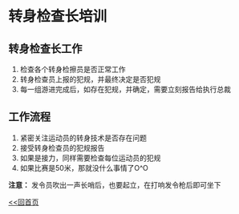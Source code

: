 # 转身检查长培训

## 转身检查长工作

1. 检查各个转身检擦员是否正常工作
2. 转身检查员上报的犯规，并最终决定是否犯规
3. 每一组游进完成后，如存在犯规，并确定，需要立刻报告给执行总裁

## 工作流程

1. 紧密关注运动员的转身技术是否存在问题
2. 接受转身检查员的犯规报告
3. 如果是接力，同样需要检查每位运动员的犯规
4. 如果比赛是50米，那就没什么事情了O^O

**注意：** 发令员吹出一声长哨后，也要起立，在打响发令枪后即可坐下

[<<回首页](../README.md)